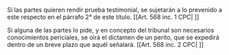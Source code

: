 Si las partes quieren rendir prueba testimonial, se sujetarán a lo prevenido a este respecto en el párrafo 2° de este título. [[Art. 568 inc. 1 CPC| ]]

Si alguna de las partes lo pide, y en concepto del tribunal son necesarios conocimientos periciales, se oirá el dictamen de un perito, que se expedirá dentro de un breve plazo que aquél señalará. [[Art. 568 inc. 2 CPC| ]]